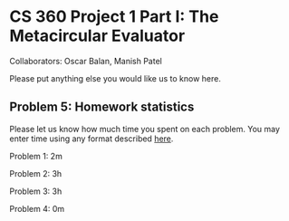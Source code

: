 # CS 360 Project 1 Part I: The Metacircular Evaluator

Collaborators: Oscar Balan, Manish Patel

Please put anything else you would like us to know here.

## Problem 5: Homework statistics

Please let us know how much time you spent on each problem. You may enter time using any format described [here](https://github.com/wroberts/pytimeparse).

Problem 1: 2m

Problem 2: 3h

Problem 3: 3h

Problem 4: 0m

